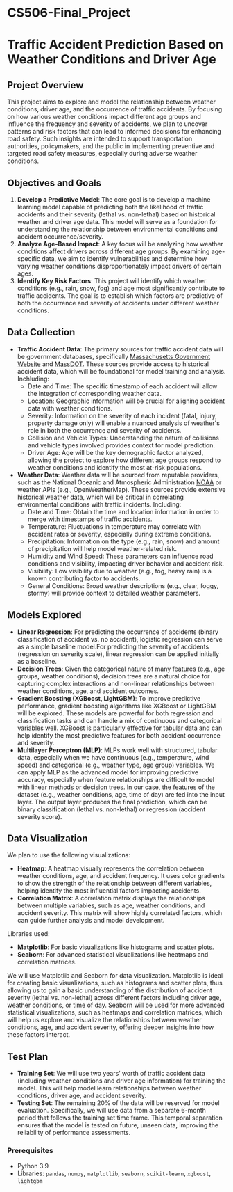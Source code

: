 # CS506-Final_Project
# Traffic Accident Prediction Based on Weather Conditions and Driver Age

## Project Overview
This project aims to explore and model the relationship between weather conditions, driver age, and the occurrence of traffic accidents. By focusing on how various weather conditions impact different age groups and influence the frequency and severity of accidents, we plan to uncover patterns and risk factors that can lead to informed decisions for enhancing road safety. Such insights are intended to support transportation authorities, policymakers, and the public in implementing preventive and targeted road safety measures, especially during adverse weather conditions.

## Objectives and Goals
1. **Develop a Predictive Model**: The core goal is to develop a machine learning model capable of predicting both the likelihood of traffic accidents and their severity (lethal vs. non-lethal) based on historical weather and driver age data. This model will serve as a foundation for understanding the relationship between environmental conditions and accident occurrence/severity.
2. **Analyze Age-Based Impact**: A key focus will be analyzing how weather conditions affect drivers across different age groups. By examining age-specific data, we aim to identify vulnerabilities and determine how varying weather conditions disproportionately impact drivers of certain ages.
3. **Identify Key Risk Factors**: This project will identify which weather conditions (e.g., rain, snow, fog) and age most significantly contribute to traffic accidents. The goal is to establish which factors are predictive of both the occurrence and severity of accidents under different weather conditions.

## Data Collection
- **Traffic Accident Data**: The primary sources for traffic accident data will be government databases, specifically  [Massachusetts Government Website](https://www.mass.gov) and [MassDOT](https://www.mass.gov/orgs/massachusetts-department-of-transportation). These sources provide access to historical accident data, which will be foundational for model training and analysis. Inchluding:
  - Date and Time: The specific timestamp of each accident will allow the integration of corresponding weather data.
  - Location: Geographic information will be crucial for aligning accident data with weather conditions.
  - Severity: Information on the severity of each incident (fatal, injury, property damage only) will enable a nuanced analysis of weather's role in both the occurrence and severity of accidents.
  - Collision and Vehicle Types: Understanding the nature of collisions and vehicle types involved provides context for model prediction.
  - Driver Age: Age will be the key demographic factor analyzed, allowing the project to explore how different age groups respond to weather conditions and identify the most at-risk populations.
- **Weather Data**: Weather data will be sourced from reputable providers, such as the National Oceanic and Atmospheric Administration [NOAA](https://www.noaa.gov) or weather APIs (e.g., OpenWeatherMap). These sources provide extensive historical weather data, which will be critical in correlating environmental conditions with traffic incidents. Including:
  - Date and Time: Obtain the time and location information in order to merge with timestamps of traffic accidents. 
  - Temperature: Fluctuations in temperature may correlate with accident rates or severity, especially during extreme conditions.
  - Precipitation: Information on the type (e.g., rain, snow) and amount of precipitation will help model weather-related risk.
  - Humidity and Wind Speed: These parameters can influence road conditions and visibility, impacting driver behavior and accident risk.
  - Visibility: Low visibility due to weather (e.g., fog, heavy rain) is a known contributing factor to accidents.
  - General Conditions: Broad weather descriptions (e.g., clear, foggy, stormy) will provide context to detailed weather parameters.

## Models Explored
- **Linear Regression**: For predicting the occurrence of accidents (binary classification of accident vs. no accident), logistic regression can serve as a simple baseline model.For predicting the severity of accidents (regression on severity scale), linear regression can be applied initially as a baseline.
- **Decision Trees**: Given the categorical nature of many features (e.g., age groups, weather conditions), decision trees are a natural choice for capturing complex interactions and non-linear relationships between weather conditions, age, and accident outcomes.
- **Gradient Boosting (XGBoost, LightGBM)**: To improve predictive performance, gradient boosting algorithms like XGBoost or LightGBM will be explored. These models are powerful for both regression and classification tasks and can handle a mix of continuous and categorical variables well.
XGBoost is particularly effective for tabular data and can help identify the most predictive features for both accident occurrence and severity.
- **Multilayer Perceptron (MLP)**: MLPs work well with structured, tabular data, especially when we have continuous (e.g., temperature, wind speed) and categorical (e.g., weather type, age group) variables.
We can apply MLP as the advanced model for improving predictive accuracy, especially when feature relationships are difficult to model with linear methods or decision trees. In our case, the features of the dataset (e.g., weather conditions, age, time of day) are fed into the input layer. The output layer produces the final prediction, which can be binary classification (lethal vs. non-lethal) or regression (accident severity score).

## Data Visualization
We plan to use the following visualizations:
- **Heatmap**: A heatmap visually represents the correlation between weather conditions, age, and accident frequency. It uses color gradients to show the strength of the relationship between different variables, helping identify the most influential factors impacting accidents.
- **Correlation Matrix**: A correlation matrix displays the relationships between multiple variables, such as age, weather conditions, and accident severity. This matrix will show highly correlated factors, which can guide further analysis and model development.

Libraries used:
- **Matplotlib**: For basic visualizations like histograms and scatter plots.
- **Seaborn**: For advanced statistical visualizations like heatmaps and correlation matrices.

We will use Matplotlib and Seaborn for data visualization. Matplotlib is ideal for creating basic visualizations,  such as histograms and scatter plots, thus allowing us to gain a basic understanding of the distribution of accident severity (lethal vs. non-lethal) across different factors including driver age, weather conditions, or time of day. Seaborn will be used for more advanced statistical visualizations, such as heatmaps and correlation matrices, which will help us explore and visualize the relationships between weather conditions, age, and accident severity, offering deeper insights into how these factors interact.

## Test Plan
- **Training Set**: We will use two years’ worth of traffic accident data (including weather conditions and driver age information) for training the model. This will help model learn relationships between weather conditions, driver age, and accident severity.
- **Testing Set**: The remaining 20% of the data will be reserved for model evaluation. Specifically, we will use data from a separate 6-month period that follows the training set time frame. This temporal separation ensures that the model is tested on future, unseen data, improving the reliability of performance assessments.

### Prerequisites
- Python 3.9
- Libraries: `pandas`, `numpy`, `matplotlib`, `seaborn`, `scikit-learn`, `xgboost`, `lightgbm`


